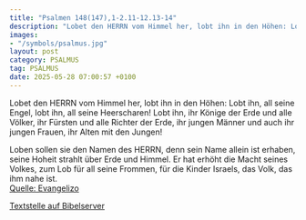 ```yaml
---
title: "Psalmen 148(147),1-2.11-12.13-14"
description: "Lobet den HERRN vom Himmel her, lobt ihn in den Höhen: Lobt ihn, all seine Engel, lobt ihn, all seine Heerscharen! Lobt ihn, ihr Könige der Erde und alle Völker, ihr Fürsten und alle Richter der Erde, ihr jungen Männer und auch ihr jungen Frauen, ihr Alten mit den Jungen!  Loben ...."
images:
- "/symbols/psalmus.jpg"
layout: post
category: PSALMUS
tag: PSALMUS
date: 2025-05-28 07:00:57 +0100
---
```

Lobet den HERRN vom Himmel her, lobt ihn in den Höhen:
Lobt ihn, all seine Engel, lobt ihn, all seine Heerscharen!
Lobt ihn, ihr Könige der Erde und alle Völker, ihr Fürsten und alle Richter der Erde,
ihr jungen Männer und auch ihr jungen Frauen, ihr Alten mit den Jungen!

Loben sollen sie den Namen des HERRN, denn sein Name allein ist erhaben, seine Hoheit strahlt über Erde und Himmel.<!--more-->
Er hat erhöht die Macht seines Volkes, zum Lob für all seine Frommen, für die Kinder Israels, das Volk, das ihm nahe ist.<br>
[Quelle: Evangelizo](https://evangeliumtagfuertag.org/DE/gospel)

[Textstelle auf Bibelserver](https://www.bibleserver.com/EU/ps148(147),1-2.11-12.13-14)
